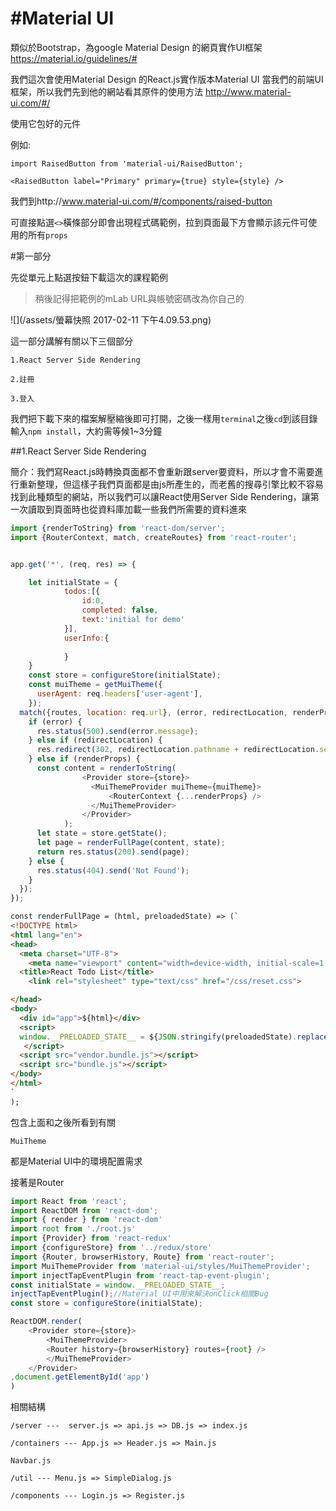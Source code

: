 
# #Material UI

類似於Bootstrap，為google Material Design 的網頁實作UI框架 https://material.io/guidelines/#


我們這次會使用Material Design 的React.js實作版本Material UI
當我們的前端UI框架，所以我們先到他的網站看其原件的使用方法
http://www.material-ui.com/#/


使用它包好的元件

例如:

```
import RaisedButton from 'material-ui/RaisedButton';

<RaisedButton label="Primary" primary={true} style={style} />
```

我們到http://www.material-ui.com/#/components/raised-button

可直接點選`<>`橫條部分即會出現程式碼範例，拉到頁面最下方會顯示該元件可使用的所有`props`

#第一部分

先從單元上點選按鈕下載這次的課程範例

>稍後記得把範例的mLab URL與帳號密碼改為你自己的

![](/assets/螢幕快照 2017-02-11 下午4.09.53.png)

這一部分講解有關以下三個部分

```
1.React Server Side Rendering

2.註冊

3.登入

```

我們把下載下來的檔案解壓縮後即可打開，之後一樣用`terminal`之後`cd`到該目錄輸入`npm install`，大約需等候1~3分鐘

##1.React Server Side Rendering

簡介：我們寫React.js時轉換頁面都不會重新跟server要資料，所以才會不需要進行重新整理，但這樣子我們頁面都是由js所產生的，而老舊的搜尋引擎比較不容易找到此種類型的網站，所以我們可以讓React使用Server Side Rendering，讓第一次讀取到頁面時也從資料庫加載一些我們所需要的資料進來


```javascript
import {renderToString} from 'react-dom/server';
import {RouterContext, match, createRoutes} from 'react-router';


app.get('*', (req, res) => {

	let initialState = {
			todos:[{
				id:0,
				completed: false,
				text:'initial for demo'
			}],
			userInfo:{
				
			}
	}
	const store = configureStore(initialState);
	const muiTheme = getMuiTheme({
	  userAgent: req.headers['user-agent'],
	});
  match({routes, location: req.url}, (error, redirectLocation, renderProps) => {
    if (error) {
      res.status(500).send(error.message);
    } else if (redirectLocation) {
      res.redirect(302, redirectLocation.pathname + redirectLocation.search);
    } else if (renderProps) {
      const content = renderToString(
				<Provider store={store}>
				  <MuiThemeProvider muiTheme={muiTheme}>
					  <RouterContext {...renderProps} />
				  </MuiThemeProvider>
				</Provider>
			);
      let state = store.getState();
      let page = renderFullPage(content, state);
      return res.status(200).send(page);
    } else {
      res.status(404).send('Not Found');
    }
  });
});
```

```html
const renderFullPage = (html, preloadedState) => (`
<!DOCTYPE html>
<html lang="en">
<head>
  <meta charset="UTF-8">
	<meta name="viewport" content="width=device-width, initial-scale=1, user-scalable=0, maximum-scale=1, minimum-scale=1">
  <title>React Todo List</title>
	<link rel="stylesheet" type="text/css" href="/css/reset.css">

</head>
<body>
  <div id="app">${html}</div>
  <script>
  window.__PRELOADED_STATE__ = ${JSON.stringify(preloadedState).replace(/</g, '\\x3c')}
   </script>
  <script src="vendor.bundle.js"></script>
  <script src="bundle.js"></script>
</body>
</html>
`
);

```


包含上面和之後所看到有關

```
MuiTheme
```

都是Material UI中的環境配置需求


接著是Router

```javascript
import React from 'react';
import ReactDOM from 'react-dom';
import { render } from 'react-dom'
import root from './root.js'
import {Provider} from 'react-redux'
import {configureStore} from '../redux/store'
import {Router, browserHistory, Route} from 'react-router';
import MuiThemeProvider from 'material-ui/styles/MuiThemeProvider';
import injectTapEventPlugin from 'react-tap-event-plugin';
const initialState = window.__PRELOADED_STATE__;
injectTapEventPlugin();//Material UI中用來解決onClick相關Bug
const store = configureStore(initialState);

ReactDOM.render(
	<Provider store={store}>
		<MuiThemeProvider>
	    <Router history={browserHistory} routes={root} />
		</MuiThemeProvider>
	</Provider>
,document.getElementById('app')
)

```

相關結構
```
/server ---  server.js => api.js => DB.js => index.js

/containers --- App.js => Header.js => Main.js

Navbar.js

/util --- Menu.js => SimpleDialog.js

/components --- Login.js => Register.js

```
